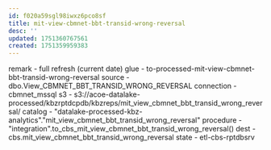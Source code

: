```yaml
---
id: f020a59sgl98iwxz6pco8sf
title: mit-view-cbmnet-bbt-transid-wrong-reversal
desc: ''
updated: 1751360767561
created: 1751359959383
---
```



remark - full refresh (current date)
glue - to-processed-mit-view-cbmnet-bbt-transid-wrong-reversal
source - dbo.View_CBMNET_BBT_TRANSID_WRONG_REVERSAL
connection - cbmnet_mssql
s3 - s3://acoe-datalake-processed/kbzrptdcpdb/kbzreps/mit_view_cbmnet_bbt_transid_wrong_reversal/
catalog - "datalake-processed-kbz-analytics"."mit_view_cbmnet_bbt_transid_wrong_reversal"
procedure - "integration".to_cbs_mit_view_cbmnet_bbt_transid_wrong_reversal()
dest - cbs.mit_view_cbmnet_bbt_transid_wrong_reversal
state - etl-cbs-rptdbsrv
